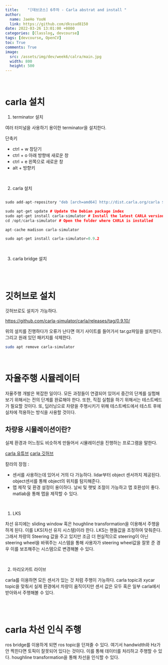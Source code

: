 ```yaml
---
title:    "[데브코스] 6주차 - Carla abstrat and install "
author:
  name: JaeHo YooN
  link: https://github.com/dkssud8150
date: 2022-03-26 13:01:00 +0800
categories: [Classlog, devcourse]
tags: [devcourse, OpenCV]
toc: True
comments: True
image:
  src: /assets/img/dev/week6/calra/main.jpg
  width: 800
  height: 500
---
```


<br>

# carla 설치

1. terminator 설치

여러 터미널을 사용하기 용이한 terminator을 설치한다.

단축키
- ctrl + w 창닫기
- ctrl + o 아래 방향에 새로운 창
- ctrl + e 왼쪽으로 새로운 창
- alt + 방향키

<br>

2. carla 설치

```cpp

sudo add-apt-repository "deb [arch=amd64] http://dist.carla.org/carla $(lsb_release -sc) main"

sudo apt-get update # Update the Debian package index
sudo apt-get install carla-simulator # Install the latest CARLA version, or update the current installation
cd /opt/carla-simulator # Open the folder where CARLA is installed

apt-cache madison carla-simulator

sudo apt-get install carla-simulator=0.9.2
```

<br>

3. carla bridge 설치

<br>

<br>

# 깃허브로 설치

깃허브로도 설치가 가능하다. 

https://github.com/carla-simulator/carla/releases/tag/0.9.10/

위의 설치를 진행하다가 오류가 난다면 여기 사이트를 들어가서 tar.gz파일을 설치한다. 그리고 원래 있던 패키지를 삭제한다.

```bash
sudo apt remove carla-simulator
```



<br>

# 자율주행 시뮬레이터

자율주행 개발은 복잡한 일이다. 모든 과정들이 연결되어 있어서 중간의 단계를 실험해보기 위해서는 전의 단계를 완료해야 한다. 또한, 직접 실험을 하기 위해서는 테스트베드가 필요할 것이다. 또, 딥러닝으로 차량을 주행시키기 위해 테스트베드에서 테스트 후에 실차에 적용하는 방식을 사용할 것이다.

## 차량용 시뮬레이션이란?

실제 환경과 어느정도 비슷하게 만들어서 시뮬레이션을 진행하는 프로그램을 말한다.

[carla 유튜브](https://www.youtube.com/watch?v=S2VIP0qumas)
[carla 깃허브](https://github.com/carla-simulator/carla)

칼라의 장점 : 
- 센서를 사용하는데 있어서 거의 다 가능하다. lidar부터 object 센서까지 제공된다. object센서를 통해 object의 위치를 탐지해준다. 
- 맵 제작 및 환경 설정이 용이하다. 날씨 및 햇빛 조절이 가능하고 맵 호환성이 좋다. matlab을 통해 맵을 제작할 수 있다.

<br>

1. LKS

차선 유지에는 sliding window 혹은 houghline transformation을 이용해서 주행을 하게 된다. 이를 LKS(차선 유지 시스템)이라 한다. LKS는 핸들값을 조정하여 맞춰준다. 그래서 차량의 Steering 값을 주고 있지만 조금 더 현실적으로 steering이 아닌 steering wheel을 바꿔주는 시스템을 통해 사용자가 steering wheel값을 잘못 준 경우 이를 보조해주는 시스템으로 변경해볼 수 있다.

<br>

2. 마리오카트 라이브

carla를 이용하면 모든 센서가 있는 것 처럼 주행이 가능하다. carla topic과 xycar topic을 맞춰서 실제 환경에서 차량이 움직이지만 센서 값은 모두 혹은 일부 carla에서 받아와서 주행해볼 수 있다.

<br>

<br>

# carla 차선 인식 주행

ros bridge를 이용하게 되면 ros topic을 던져줄 수 있다. 여기서 handwidth와 Hz가 안 찍힌다면 토픽이 잘못되어 있다는 것이다. 이를 통해 데이터를 처리하고 주행할 수 있다. houghline transformation을 통해 차선을 인식할 수 있다. 